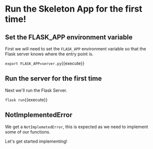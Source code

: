 # Run the Skeleton App for the first time!

## Set the FLASK_APP environment variable

First we will need to set the `FLASK_APP` environment variable so that the Flask server knows where the entry point is.

`export FLASK_APP=server.py`{{execute}}

## Run the server for the first time


Next we'll run the Flask Server.

`flask run`{{execute}}

## NotImplementedError

We get a `NotImplemetedError`, this is expected as we need to implement some of our functions.

Let's get started implementing!
